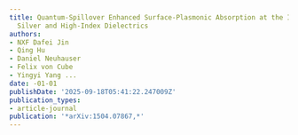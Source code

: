 ```yaml
---
title: Quantum-Spillover Enhanced Surface-Plasmonic Absorption at the Interface of
  Silver and High-Index Dielectrics
authors:
- NXF Dafei Jin
- Qing Hu
- Daniel Neuhauser
- Felix von Cube
- Yingyi Yang ...
date: -01-01
publishDate: '2025-09-18T05:41:22.247009Z'
publication_types:
- article-journal
publication: '*arXiv:1504.07867,*'
---
```

